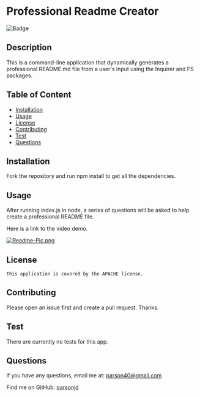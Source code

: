 # Professional Readme Creator
  ![Badge](https://img.shields.io/badge/License-APACHE-blue.svg)
  ## Description
  This is a command-line application that dynamically generates a professional README.md file from a user's input using the Inquirer and FS packages.
## Table of Content
- [Installation](#installation)
- [Usage](#usage)
- [License](./LICENSE-APACHE.md)
- [Contributing](#contributing)
- [Test](#Test)
- [Questions](#questions)
## Installation
  Fork the repository and run npm install to get all the dependencies.
## Usage
  After running index.js in node, a series of questions will be asked to help create a professional README file.   
  
  Here is a link to the video demo.
  
  [![Readme-Pic.png](https://i.postimg.cc/yxNj8HM9/Readme-Pic.png)](https://postimg.cc/ZB1pw1KK)
## License
    This application is covered by the APACHE license.
## Contributing
  Please open an issue first and create a pull request.  Thanks.
## Test
  There are currently no tests for this app.
## Questions
If you have any questions, email me at: parson40@gmail.com 
  
  Find me on GitHub: [parsonjd](https://github.com/parsonjd)
